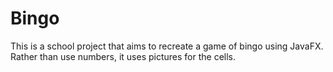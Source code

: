 # Bingo
This is a school project that aims to recreate a game of bingo using JavaFX. Rather than use numbers, it uses pictures for the cells.
